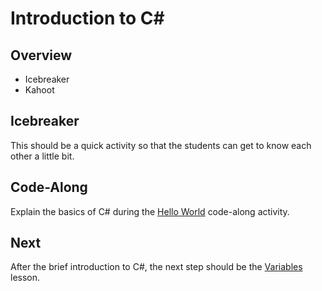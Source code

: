 # Introduction to <span>C#</span>

## Overview
- Icebreaker
- Kahoot

## Icebreaker
This should be a quick activity so that the students can get to know each other a little bit.

## Code-Along
Explain the basics of C# during the [Hello World](HelloWorld.md) code-along activity.

## Next
After the brief introduction to C#, the next step should be the [Variables](../Variables/) lesson.